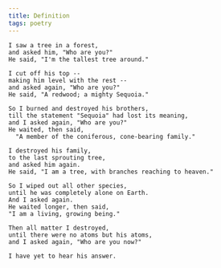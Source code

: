 ```yaml
---
title: Definition
tags: poetry
---
```


    I saw a tree in a forest,
    and asked him, "Who are you?"
    He said, "I'm the tallest tree around."

    I cut off his top --
    making him level with the rest --
    and asked again, "Who are you?"
    He said, "A redwood; a mighty Sequoia."

    So I burned and destroyed his brothers,
    till the statement "Sequoia" had lost its meaning,
    and I asked again, "Who are you?"
    He waited, then said,
      "A member of the coniferous, cone-bearing family."

    I destroyed his family,
    to the last sprouting tree,
    and asked him again.
    He said, "I am a tree, with branches reaching to heaven."

    So I wiped out all other species,
    until he was completely alone on Earth.
    And I asked again.
    He waited longer, then said,
    "I am a living, growing being."

    Then all matter I destroyed,
    until there were no atoms but his atoms,
    and I asked again, "Who are you now?"

    I have yet to hear his answer.


